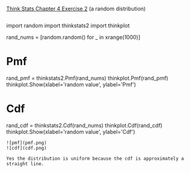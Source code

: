 [Think Stats Chapter 4 Exercise 2](http://greenteapress.com/thinkstats2/html/thinkstats2005.html#toc41) (a random distribution)

>> ```python
import random
import thinkstats2
import thinkplot
>>
rand_nums = [random.random() for _ in xrange(1000)]
>>
# Pmf
rand_pmf = thinkstats2.Pmf(rand_nums)
thinkplot.Pmf(rand_pmf)
thinkplot.Show(xlabel='random value', ylabel='Pmf')
>>
# Cdf
rand_cdf = thinkstats2.Cdf(rand_nums)
thinkplot.Cdf(rand_cdf)
thinkplot.Show(xlabel='random value', ylabel='Cdf')
```
![pmf](pmf.png)
![cdf](cdf.png)

Yes the distribution is uniform because the cdf is approximately a straight line.
 
